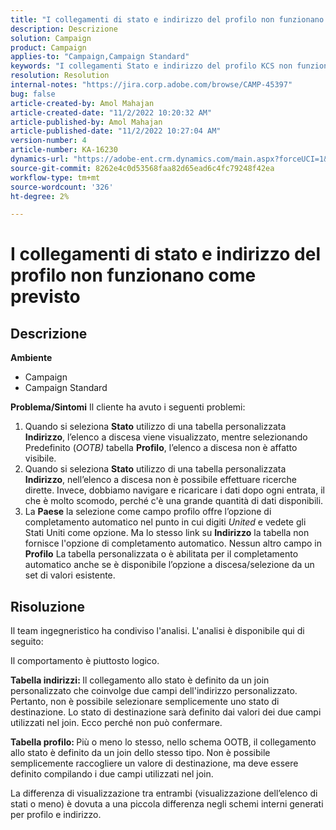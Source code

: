 ```yaml
---
title: "I collegamenti di stato e indirizzo del profilo non funzionano come previsto"
description: Descrizione
solution: Campaign
product: Campaign
applies-to: "Campaign,Campaign Standard"
keywords: "I collegamenti Stato e indirizzo del profilo KCS non funzionano come previsto "
resolution: Resolution
internal-notes: "https://jira.corp.adobe.com/browse/CAMP-45397"
bug: false
article-created-by: Amol Mahajan
article-created-date: "11/2/2022 10:20:32 AM"
article-published-by: Amol Mahajan
article-published-date: "11/2/2022 10:27:04 AM"
version-number: 4
article-number: KA-16230
dynamics-url: "https://adobe-ent.crm.dynamics.com/main.aspx?forceUCI=1&pagetype=entityrecord&etn=knowledgearticle&id=941642f7-975a-ed11-9561-6045bd006a22"
source-git-commit: 8262e4c0d53568faa82d65ead6c4fc79248f42ea
workflow-type: tm+mt
source-wordcount: '326'
ht-degree: 2%

---
```


# I collegamenti di stato e indirizzo del profilo non funzionano come previsto

## Descrizione

<b>Ambiente</b>
- Campaign
- Campaign Standard

<b>Problema/Sintomi</b>
Il cliente ha avuto i seguenti problemi:

1. Quando si seleziona <b>Stato</b> utilizzo di una tabella personalizzata <b>Indirizzo</b>, l’elenco a discesa viene visualizzato, mentre selezionando Predefinito (*OOTB)* tabella <b>Profilo</b>, l’elenco a discesa non è affatto visibile.
2. Quando si seleziona <b>Stato</b> utilizzo di una tabella personalizzata <b>Indirizzo</b>, nell’elenco a discesa non è possibile effettuare ricerche dirette. Invece, dobbiamo navigare e ricaricare i dati dopo ogni entrata, il che è molto scomodo, perché c&#39;è una grande quantità di dati disponibili.
3. La <b>Paese</b> la selezione come campo profilo offre l’opzione di completamento automatico nel punto in cui digiti *United* e vedete gli Stati Uniti come opzione. Ma lo stesso link su <b>Indirizzo</b> la tabella non fornisce l&#39;opzione di completamento automatico. Nessun altro campo in <b>Profilo</b> La tabella personalizzata o è abilitata per il completamento automatico anche se è disponibile l’opzione a discesa/selezione da un set di valori esistente.



## Risoluzione


Il team ingegneristico ha condiviso l&#39;analisi. L&#39;analisi è disponibile qui di seguito:

Il comportamento è piuttosto logico.

<b>Tabella indirizzi: </b>Il collegamento allo stato è definito da un join personalizzato che coinvolge due campi dell&#39;indirizzo personalizzato. Pertanto, non è possibile selezionare semplicemente uno stato di destinazione.
Lo stato di destinazione sarà definito dai valori dei due campi utilizzati nel join. Ecco perché non può confermare.

<b>Tabella profilo: </b>Più o meno lo stesso, nello schema OOTB, il collegamento allo stato è definito da un join dello stesso tipo. Non è possibile semplicemente raccogliere un valore di destinazione, ma deve essere definito compilando i due campi utilizzati nel join.

La differenza di visualizzazione tra entrambi (visualizzazione dell’elenco di stati o meno) è dovuta a una piccola differenza negli schemi interni generati per profilo e indirizzo.


